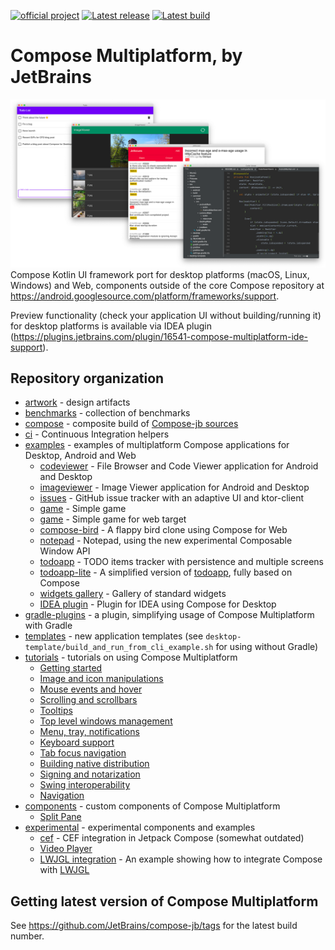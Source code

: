 [![official project](http://jb.gg/badges/official.svg)](https://confluence.jetbrains.com/display/ALL/JetBrains+on+GitHub)
[![Latest release](https://img.shields.io/github/v/release/JetBrains/compose-jb?color=brightgreen&label=latest%20release)](https://github.com/JetBrains/compose-jb/releases/latest)
[![Latest build](https://img.shields.io/github/v/release/JetBrains/compose-jb?color=orange&include_prereleases&label=latest%20build)](https://github.com/JetBrains/compose-jb/releases)

# Compose Multiplatform, by JetBrains
![](artwork/readme/apps.png)
Compose Kotlin UI framework port for desktop platforms (macOS, Linux, Windows) and Web, components outside of the core Compose repository
at https://android.googlesource.com/platform/frameworks/support.

Preview functionality (check your application UI without building/running it) for desktop platforms is available via IDEA plugin (https://plugins.jetbrains.com/plugin/16541-compose-multiplatform-ide-support).

## Repository organization ##

   * [artwork](artwork) - design artifacts
   * [benchmarks](benchmarks) - collection of benchmarks
   * [compose](compose) - composite build of [Compose-jb sources](https://github.com/JetBrains/androidx)
   * [ci](ci) - Continuous Integration helpers
   * [examples](examples) - examples of multiplatform Compose applications for Desktop, Android and Web
       * [codeviewer](examples/codeviewer) - File Browser and Code Viewer application for Android and Desktop
       * [imageviewer](examples/imageviewer) - Image Viewer application for Android and Desktop
       * [issues](examples/issues) - GitHub issue tracker with an adaptive UI and ktor-client
       * [game](examples/falling-balls) - Simple game
       * [game](examples/falling-balls-web) - Simple game for web target
       * [compose-bird](examples/web-compose-bird) - A flappy bird clone using Compose for Web
       * [notepad](examples/notepad) - Notepad, using the new experimental Composable Window API
       * [todoapp](examples/todoapp) - TODO items tracker with persistence and multiple screens
       * [todoapp-lite](examples/todoapp-lite) - A simplified version of [todoapp](examples/todoapp), fully based on Compose
       * [widgets gallery](examples/widgets-gallery) - Gallery of standard widgets
       * [IDEA plugin](examples/intellij-plugin) - Plugin for IDEA using Compose for Desktop
   * [gradle-plugins](gradle-plugins) - a plugin, simplifying usage of Compose Multiplatform with Gradle
   * [templates](templates) - new application templates (see `desktop-template/build_and_run_from_cli_example.sh` for using without Gradle)
   * [tutorials](tutorials) - tutorials on using Compose Multiplatform
       * [Getting started](tutorials/Getting_Started)
       * [Image and icon manipulations](tutorials/Image_And_Icons_Manipulations)
       * [Mouse events and hover](tutorials/Mouse_Events)
       * [Scrolling and scrollbars](tutorials/Desktop_Components#scrollbars)
       * [Tooltips](tutorials/Desktop_Components#tooltips)
       * [Top level windows management](tutorials/Window_API_new)
       * [Menu, tray, notifications](tutorials/Tray_Notifications_MenuBar_new)
       * [Keyboard support](tutorials/Keyboard)
       * [Tab focus navigation](tutorials/Tab_Navigation)
       * [Building native distribution](tutorials/Native_distributions_and_local_execution)
       * [Signing and notarization](tutorials/Signing_and_notarization_on_macOS)
       * [Swing interoperability](tutorials/Swing_Integration)
       * [Navigation](tutorials/Navigation)
   * [components](components) - custom components of Compose Multiplatform
       * [Split Pane](components/SplitPane)
   * [experimental](experimental) - experimental components and examples
       * [cef](experimental/cef) - CEF integration in Jetpack Compose (somewhat outdated)
       * [Video Player](experimental/components/VideoPlayer)
       * [LWJGL integration](experimental/lwjgl-integration) - An example showing how to integrate Compose with [LWJGL](https://www.lwjgl.org)
       
## Getting latest version of Compose Multiplatform ##

See https://github.com/JetBrains/compose-jb/tags for the latest build number.
